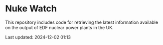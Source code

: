 # Nuke Watch

This repository includes code for retrieving the latest information available on the output of EDF nuclear power plants in the UK.

Last updated: 2024-12-02 01:13